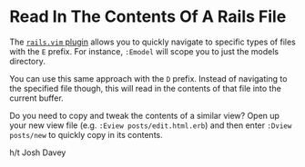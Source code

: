 # Read In The Contents Of A Rails File

The [`rails.vim` plugin](https://github.com/tpope/vim-rails) allows you to
quickly navigate to specific types of files with the `E` prefix. For
instance, `:Emodel` will scope you to just the models directory.

You can use this same approach with the `D` prefix. Instead of navigating to
the specified file though, this will read in the contents of that file into
the current buffer.

Do you need to copy and tweak the contents of a similar view? Open up your
new view file (e.g. `:Eview posts/edit.html.erb`) and then enter `:Dview
posts/new` to quickly copy in its contents.

h/t Josh Davey
